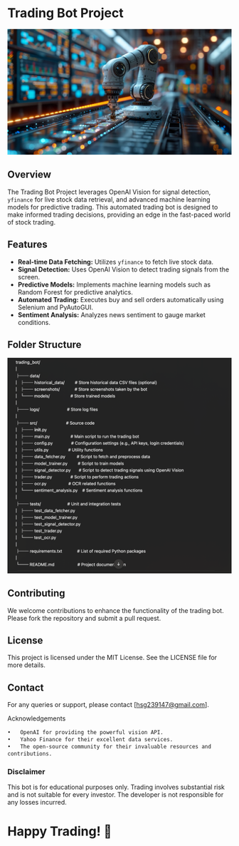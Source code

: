 # Trading Bot Project

![Trading Bot](data/screenshots/robot.png)

## Overview

The Trading Bot Project leverages OpenAI Vision for signal detection, `yfinance` for live stock data retrieval, and advanced machine learning models for predictive trading. This automated trading bot is designed to make informed trading decisions, providing an edge in the fast-paced world of stock trading.

## Features

- **Real-time Data Fetching:** Utilizes `yfinance` to fetch live stock data.
- **Signal Detection:** Uses OpenAI Vision to detect trading signals from the screen.
- **Predictive Models:** Implements machine learning models such as Random Forest for predictive analytics.
- **Automated Trading:** Executes buy and sell orders automatically using Selenium and PyAutoGUI.
- **Sentiment Analysis:** Analyzes news sentiment to gauge market conditions.

## Folder Structure

![Folder Structure](data/screenshots/folderstructure.png)

## Contributing

We welcome contributions to enhance the functionality of the trading bot. Please fork the repository and submit a pull request.

## License

This project is licensed under the MIT License. See the LICENSE file for more details.

## Contact

For any queries or support, please contact [hsg239147@gmail.com].

Acknowledgements

	•	OpenAI for providing the powerful vision API.
	•	Yahoo Finance for their excellent data services.
	•	The open-source community for their invaluable resources and contributions.

### Disclaimer

This bot is for educational purposes only. Trading involves substantial risk and is not suitable for every investor. The developer is not responsible for any losses incurred.

# Happy Trading! 🚀